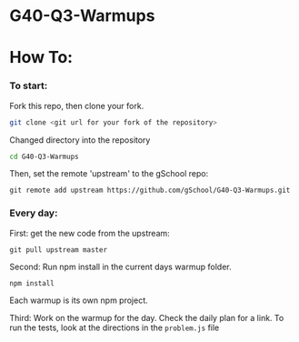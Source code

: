 # G40-Q3-Warmups

# How To:

### To start:

Fork this repo, then clone your fork.

```bash
git clone <git url for your fork of the repository>
```

Changed directory into the repository

```bash
cd G40-Q3-Warmups
```

Then, set the remote 'upstream' to the gSchool repo:

```
git remote add upstream https://github.com/gSchool/G40-Q3-Warmups.git
```

### Every day:

First: get the new code from the upstream:

```
git pull upstream master
```

Second: Run npm install in the current days warmup folder.

```
npm install
```

Each warmup is its own npm project.

Third: Work on the warmup for the day. Check the daily plan for a link. To run the tests, look at the directions in the `problem.js` file
